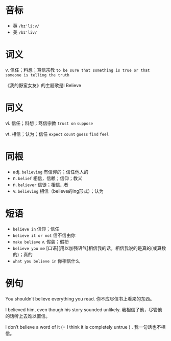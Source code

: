 # 音标

- 英 `/bɪ'liːv/`
- 美 `/bɪ'liv/`

# 词义

v. 信任；料想；笃信宗教
`to be sure that something is true or that someone is telling the truth`



《我的野蛮女友》的主题歌是I Believe

# 同义

vi. 信任；料想；笃信宗教
`trust on` `suppose`

vt. 相信；认为；信任
`expect` `count` `guess` `find` `feel`

# 同根

- adj. `believing` 有信仰的；信任他人的
- n. `belief` 相信，信赖；信仰；教义
- n. `believer` 信徒；相信...者
- v. `believing` 相信（believe的ing形式）；认为

# 短语

- `believe in` 信仰；信任
- `believe it or not` 信不信由你
- `make believe` v. 假装；假扮
- `believe you me` [口语][用以加强语气]相信我的话，相信我说的是真的(或算数的)；真的
- `what you believe in` 你相信什么

# 例句

You shouldn’t believe everything you read.
你不应尽信书上看来的东西。

I believed him, even though his story sounded unlikely.
我相信了他，尽管他的话听上去难以置信。

I don’t believe a word of it (=  I think it is completely untrue  ) .
我一句话也不相信。


